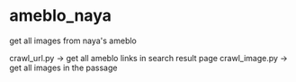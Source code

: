 # ameblo_naya
get all images from naya's ameblo

crawl_url.py → get all ameblo links in search result page
crawl_image.py → get all images in the passage
